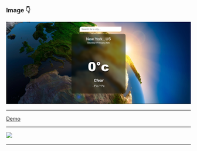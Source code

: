 ### Image 👇
<img src = "./content/images/demo-image.png" />
<hr> 

<a href ="https://omidfoladvand4.github.io/weatherApp/">Demo</a>


<hr> 
<img src ="https://camo.githubusercontent.com/9bbd4c2b5f7cda139d91d34caa14392df56353ca55e19b58184610aa8b123854/68747470733a2f2f696d672e736869656c64732e696f2f62616467652f4a6176615363726970742d3332333333303f7374796c653d666f722d7468652d6261646765266c6f676f3d6a617661736372697074266c6f676f436f6c6f723d463744463145"/>
<hr> 
